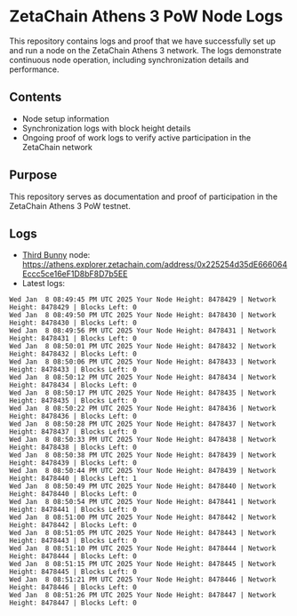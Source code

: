 # ZetaChain Athens 3 PoW Node Logs
This repository contains logs and proof that we have successfully set up and run a node on the ZetaChain Athens 3 network. The logs demonstrate continuous node operation, including synchronization details and performance.

## Contents
- Node setup information
- Synchronization logs with block height details
- Ongoing proof of work logs to verify active participation in the ZetaChain network

## Purpose
This repository serves as documentation and proof of participation in the ZetaChain Athens 3 PoW testnet.

## Logs

- [Third Bunny](https://thirdbunny.xyz/) node: https://athens.explorer.zetachain.com/address/0x225254d35dE666064Eccc5ce16eF1D8bF8D7b5EE
- Latest logs:
```
Wed Jan  8 08:49:45 PM UTC 2025 Your Node Height: 8478429 | Network Height: 8478429 | Blocks Left: 0
Wed Jan  8 08:49:50 PM UTC 2025 Your Node Height: 8478430 | Network Height: 8478430 | Blocks Left: 0
Wed Jan  8 08:49:56 PM UTC 2025 Your Node Height: 8478431 | Network Height: 8478431 | Blocks Left: 0
Wed Jan  8 08:50:01 PM UTC 2025 Your Node Height: 8478432 | Network Height: 8478432 | Blocks Left: 0
Wed Jan  8 08:50:06 PM UTC 2025 Your Node Height: 8478433 | Network Height: 8478433 | Blocks Left: 0
Wed Jan  8 08:50:12 PM UTC 2025 Your Node Height: 8478434 | Network Height: 8478434 | Blocks Left: 0
Wed Jan  8 08:50:17 PM UTC 2025 Your Node Height: 8478435 | Network Height: 8478435 | Blocks Left: 0
Wed Jan  8 08:50:22 PM UTC 2025 Your Node Height: 8478436 | Network Height: 8478436 | Blocks Left: 0
Wed Jan  8 08:50:28 PM UTC 2025 Your Node Height: 8478437 | Network Height: 8478437 | Blocks Left: 0
Wed Jan  8 08:50:33 PM UTC 2025 Your Node Height: 8478438 | Network Height: 8478438 | Blocks Left: 0
Wed Jan  8 08:50:38 PM UTC 2025 Your Node Height: 8478439 | Network Height: 8478439 | Blocks Left: 0
Wed Jan  8 08:50:44 PM UTC 2025 Your Node Height: 8478439 | Network Height: 8478440 | Blocks Left: 1
Wed Jan  8 08:50:49 PM UTC 2025 Your Node Height: 8478440 | Network Height: 8478440 | Blocks Left: 0
Wed Jan  8 08:50:54 PM UTC 2025 Your Node Height: 8478441 | Network Height: 8478441 | Blocks Left: 0
Wed Jan  8 08:51:00 PM UTC 2025 Your Node Height: 8478442 | Network Height: 8478442 | Blocks Left: 0
Wed Jan  8 08:51:05 PM UTC 2025 Your Node Height: 8478443 | Network Height: 8478443 | Blocks Left: 0
Wed Jan  8 08:51:10 PM UTC 2025 Your Node Height: 8478444 | Network Height: 8478444 | Blocks Left: 0
Wed Jan  8 08:51:15 PM UTC 2025 Your Node Height: 8478445 | Network Height: 8478445 | Blocks Left: 0
Wed Jan  8 08:51:21 PM UTC 2025 Your Node Height: 8478446 | Network Height: 8478446 | Blocks Left: 0
Wed Jan  8 08:51:26 PM UTC 2025 Your Node Height: 8478447 | Network Height: 8478447 | Blocks Left: 0
```
